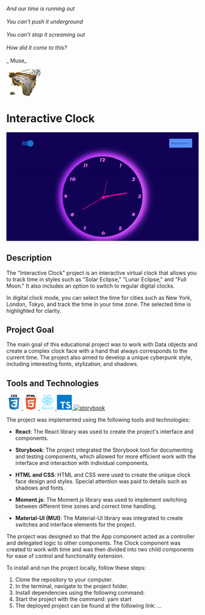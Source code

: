 <br>_And our time is running out_</br>
<br>_You can't push it underground_</br>
<br>_You can't stop it screaming out_</br>
<br>_How did it come to this?_</br>
<br>_ Muse_</br>


<img src="Dali.png" alt="Steve" width="90" height="70">

# Interactive Clock

![Project Demo](Clock.gif)

## Description
The "Interactive Clock" project is an interactive virtual clock that allows you to track time in styles such as "Solar Eclipse," "Lunar Eclipse," and "Full Moon." It also includes an option to switch to regular digital clocks.

In digital clock mode, you can select the time for cities such as New York, London, Tokyo, and track the time in your time zone. The selected time is highlighted for clarity.

## Project Goal
The main goal of this educational project was to work with Data objects and create a complex clock face with a hand that always corresponds to the current time. The project also aimed to develop a unique cyberpunk style, including interesting fonts, stylization, and shadows.

## Tools and Technologies

<p align="left"> <a href="https://www.w3schools.com/css/" target="_blank" rel="noreferrer"> <img src="https://raw.githubusercontent.com/devicons/devicon/master/icons/css3/css3-original-wordmark.svg" alt="css3" width="40" height="40"/> </a> <a href="https://www.w3.org/html/" target="_blank" rel="noreferrer"> <img src="https://raw.githubusercontent.com/devicons/devicon/master/icons/html5/html5-original-wordmark.svg" alt="html5" width="40" height="40"/> </a> <a href="https://reactjs.org/" target="_blank" rel="noreferrer"> <img src="https://raw.githubusercontent.com/devicons/devicon/master/icons/react/react-original-wordmark.svg" alt="react" width="40" height="40"/> </a> <a href="https://www.typescriptlang.org/" target="_blank" rel="noreferrer"> <img src="https://raw.githubusercontent.com/devicons/devicon/master/icons/typescript/typescript-original.svg" alt="typescript" width="40" height="40"/><a href="https://storybook.js.org/" target="_blank" rel="noreferrer">  <img src= "https://cdn.jsdelivr.net/gh/storybookjs/brand@main/badge/badge-storybook.svg" alt="storybook",  width="100" height="40"/> </a>
</a> </p>


The project was implemented using the following tools and technologies:

- **React**: The React library was used to create the project's interface and components.

- **Storybook**: The project integrated the Storybook tool for documenting and testing components, which allowed for more efficient work with the interface and interaction with individual components.

- **HTML and CSS**: HTML and CSS were used to create the unique clock face design and styles. Special attention was paid to details such as shadows and fonts.

- **Moment.js**: The Moment.js library was used to implement switching between different time zones and correct time handling.

- **Material-UI (MUI)**: The Material-UI library was integrated to create switches and interface elements for the project.

The project was designed so that the App component acted as a controller and delegated logic to other components. The Clock component was created to work with time and was then divided into two child components for ease of control and functionality extension.    

To install and run the project locally, follow these steps:

1. Clone the repository to your computer.
2. In the terminal, navigate to the project folder.
3. Install dependencies using the following command:
4. Start the project with the command: yarn start
5. The deployed project can be found at the following link: ...                                                                           
